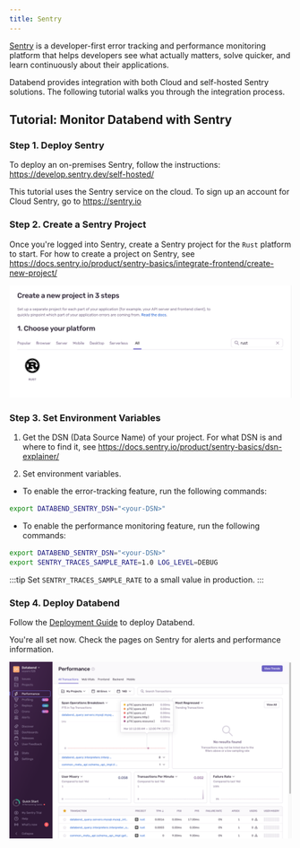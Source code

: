 ```yaml
---
title: Sentry
---
```


[Sentry](https://sentry.io/welcome/) is a developer-first error tracking and performance monitoring platform that helps developers see what actually matters, solve quicker, and learn continuously about their applications.

Databend provides integration with both Cloud and self-hosted Sentry solutions. The following tutorial walks you through the integration process.

## Tutorial: Monitor Databend with Sentry

### Step 1. Deploy Sentry

To deploy an on-premises Sentry, follow the instructions: https://develop.sentry.dev/self-hosted/

This tutorial uses the Sentry service on the cloud. To sign up an account for Cloud Sentry, go to https://sentry.io

### Step 2. Create a Sentry Project

Once you're logged into Sentry, create a Sentry project for the `Rust` platform to start. For how to create a project on Sentry, see https://docs.sentry.io/product/sentry-basics/integrate-frontend/create-new-project/

![Alt text](../../public/img/tracing/sentry-rust.png)

### Step 3. Set Environment Variables

1. Get the DSN (Data Source Name) of your project. For what DSN is and where to find it, see https://docs.sentry.io/product/sentry-basics/dsn-explainer/

2. Set environment variables.

  - To enable the error-tracking feature, run the following commands:

```bash
export DATABEND_SENTRY_DSN="<your-DSN>"
```

  - To enable the performance monitoring feature, run the following commands:

```bash
export DATABEND_SENTRY_DSN="<your-DSN>"
export SENTRY_TRACES_SAMPLE_RATE=1.0 LOG_LEVEL=DEBUG
```
:::tip
Set `SENTRY_TRACES_SAMPLE_RATE` to a small value in production.
:::

### Step 4. Deploy Databend

Follow the [Deployment Guide](https://databend.rs/doc/deploy) to deploy Databend.

You're all set now. Check the pages on Sentry for alerts and performance information.

![Alt text](../../public/img/tracing/sentry-done.png)